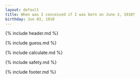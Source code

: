 ```yaml
---
layout: default
title: When was I conceived if I was born on June 3, 1910?
birthday: Jun 03, 1910
---
```


{% include header.md %}

{% include guess.md %}

{% include calculate.md %}

{% include safety.md %}

{% include footer.md %}



